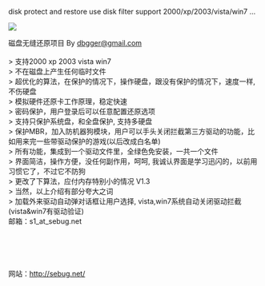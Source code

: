 disk protect and restore use disk filter
support 2000/xp/2003/vista/win7 ...

<img src='http://diskflt.googlecode.com/svn/trunk/diskflt.jpg'>

磁盘无缝还原项目 By dbgger@gmail.com<br><br>> 支持2000 xp 2003 vista win7<br>> 不在磁盘上产生任何临时文件<br>> 超优化的算法，在保护的情况下，操作硬盘，跟没有保护的情况下，速度一样, 不伤硬盘<br>> 模拟硬件还原卡工作原理，稳定快速<br>> 密码保护，用户登录后可以任意配置还原选项<br>> 支持只保护系统盘，和全盘保护, 支持多硬盘<br>> 保护MBR，加入防机器狗模块，用户可以手头关闭拦截第三方驱动的功能，比如用来完一些带驱动保护的游戏(以后改成白名单)<br>> 所有功能，集成到一个驱动文件里，全绿色免安装，一共一个文件<br>> 界面简洁，操作方便，没任何副作用，呵呵, 我诚认界面是学习迅闪的，以前用习惯它了，不过它不防狗<br>> 更改了下算法，应付内存特别小的情况 V1.3<br>> 当然，以上介绍有部分夸大之词<br>> 加载外来驱动自动弹对话框让用户选择, vista,win7系统自动关闭驱动拦截(vista&win7有驱动验证)<br>
邮箱：s1_at_sebug.net <br>
<br>
<BR><br>
<br>
<br>
网站：<a href='http://sebug.net/'>http://sebug.net/</a> <br>
<br>
<BR><br>
<br>

